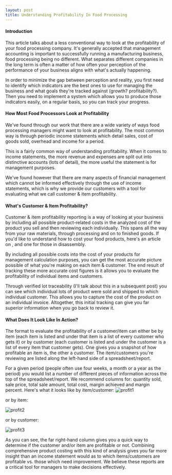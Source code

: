 ```yaml
---
layout: post
title: Understanding Profitability In Food Processing
---
```


#### Introduction

This article talks about a less conventional way to look at the profitability of your food processing company. It's generally accepted that management accounting is important to successfully running a manufacturing business, food processing being no different. What separates different companies in the long term is often a matter of how often your perception of the performance of your business aligns with what's actually happening.

In order to minimize the gap between perception and reality, you first need to identify which indicators are the best ones to use for managing the business and what goals they're tracked against (growth? profitability?). Then you need to implement a system which allows you to produce those indicators easily, on a regular basis, so you can track your progress.

#### How Most Food Processors Look at Profitability

We've found through our work that there are a wide variety of ways food processing managers might want to look at profitability. The most common way is through periodic income statements which detail sales, cost of goods sold, overhead and income for a period.

This is a fairly common way of understanding profitability. When it comes to income statements, the more revenue and expenses are split out into distinctive accounts (lots of detail), the more useful the statement is for management purposes.

We've found however that there are many aspects of financial management which cannot be informed effectively through the use of income statements, which is why we provide our customers with a tool for evaluating what we call customer & item profitability.

#### What's Customer & Item Profitability?

Customer & item profitability reporting is a way of looking at your business by including all possible product-related costs in the analyzed cost of the product you sell and then reviewing each individually. This spans all the way from your raw materials, through processing and on to finished goods. If you'd like to understand how to cost your food products, here's an article on , and one for those in disassembly.

By including all possible costs into the cost of your products for management calculation purposes, you can get the most accurate picture possible of what you're making on each item & customer. The end result of tracking these more accurate cost figures is it allows you to evaluate the profitability of individual items and customers.

Through verified lot traceability (I'll talk about this in a subsequent post) you can see which individual lots of product were sold and shipped to which individual customer. This allows you to capture the cost of the product on an individual invoice. Altogether, this initial tracking can give you far superior information when you go back to review it.

#### What Does It Look Like In Action?

The format to evaluate the profitability of a customer/item can either be by item (each item is listed and under that item is a list of every customer who gets it) or by customer (each customer is listed and under the customer is a list of every item that customer gets). One gives you a snapshot of how profitable an item is, the other a customer. The item/customers you're reviewing are listed along the left-hand side of a spreadsheet/report.

For a given period (people often use four weeks, a month or a year as the period) you would list a number of different pieces of information across the top of the spreadsheet/report. We recommend columns for: quantity sold, sale price, total sale amount, total cost, margin achieved and margin percent. Here's what it looks like by item/customer:
![profit1]({{site.baseurl}}/img/profit1.jpg "Profit1")

or by item:

![profit2]({{site.baseurl}}/img/profit2.jpg "Profit2")

or by customer:

![profit3]({{site.baseurl}}/img/profit3.jpg "Profit3")

As you can see, the far right-hand column gives you a quick way to determine if the customer and/or item are profitable or not. Combining comprehensive product costing with this kind of analysis gives you far more insight than an income statement would as to which items/customers are profitable vs. those which need improvement. We believe these reports are a critical tool for managers to make decisions effectively.

